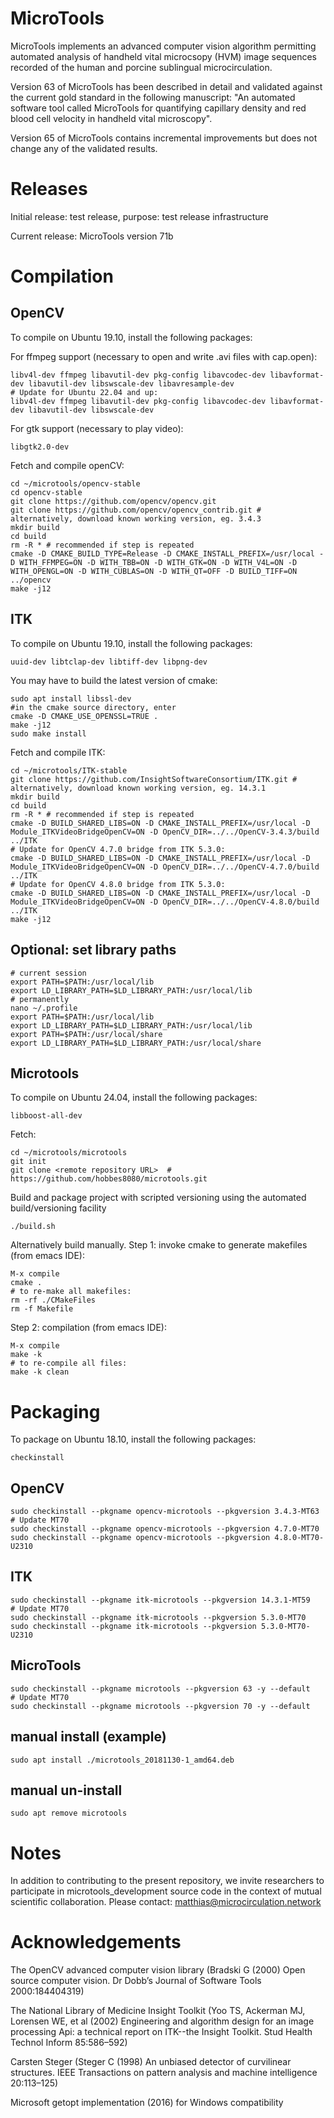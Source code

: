 # MicroTools
MicroTools implements an advanced computer vision algorithm permitting automated analysis of handheld vital microcsopy (HVM) image sequences recorded of the human and porcine sublingual microcirculation.

Version 63 of MicroTools has been described in detail and validated against the current gold standard in the following manuscript: "An automated software tool called MicroTools for quantifying capillary density and red blood cell velocity in handheld vital microscopy".

Version 65 of MicroTools contains incremental improvements but does not change any of the validated results.

# Releases
Initial release: test release, purpose: test release infrastructure

Current release: MicroTools version 71b

# Compilation
## OpenCV
To compile on Ubuntu 19.10, install the following packages:

For ffmpeg support (necessary to open and write .avi files with cap.open):
```
libv4l-dev ffmpeg libavutil-dev pkg-config libavcodec-dev libavformat-dev libavutil-dev libswscale-dev libavresample-dev
# Update for Ubuntu 22.04 and up:
libv4l-dev ffmpeg libavutil-dev pkg-config libavcodec-dev libavformat-dev libavutil-dev libswscale-dev
```

For gtk support (necessary to play video):
```
libgtk2.0-dev
```

Fetch and compile openCV:
```
cd ~/microtools/opencv-stable
cd opencv-stable
git clone https://github.com/opencv/opencv.git
git clone https://github.com/opencv/opencv_contrib.git # alternatively, download known working version, eg. 3.4.3
mkdir build
cd build
rm -R * # recommended if step is repeated
cmake -D CMAKE_BUILD_TYPE=Release -D CMAKE_INSTALL_PREFIX=/usr/local -D WITH_FFMPEG=ON -D WITH_TBB=ON -D WITH_GTK=ON -D WITH_V4L=ON -D WITH_OPENGL=ON -D WITH_CUBLAS=ON -D WITH_QT=OFF -D BUILD_TIFF=ON ../opencv
make -j12
```

## ITK
To compile on Ubuntu 19.10, install the following packages:
```
uuid-dev libtclap-dev libtiff-dev libpng-dev
```

You may have to build the latest version of cmake:
```
sudo apt install libssl-dev
#in the cmake source directory, enter
cmake -D CMAKE_USE_OPENSSL=TRUE .
make -j12
sudo make install
```

Fetch and compile ITK:
```
cd ~/microtools/ITK-stable
git clone https://github.com/InsightSoftwareConsortium/ITK.git # alternatively, download known working version, eg. 14.3.1
mkdir build
cd build
rm -R * # recommended if step is repeated
cmake -D BUILD_SHARED_LIBS=ON -D CMAKE_INSTALL_PREFIX=/usr/local -D Module_ITKVideoBridgeOpenCV=ON -D OpenCV_DIR=../../OpenCV-3.4.3/build ../ITK
# Update for OpenCV 4.7.0 bridge from ITK 5.3.0:
cmake -D BUILD_SHARED_LIBS=ON -D CMAKE_INSTALL_PREFIX=/usr/local -D Module_ITKVideoBridgeOpenCV=ON -D OpenCV_DIR=../../OpenCV-4.7.0/build ../ITK
# Update for OpenCV 4.8.0 bridge from ITK 5.3.0:
cmake -D BUILD_SHARED_LIBS=ON -D CMAKE_INSTALL_PREFIX=/usr/local -D Module_ITKVideoBridgeOpenCV=ON -D OpenCV_DIR=../../OpenCV-4.8.0/build ../ITK
make -j12
```

## Optional: set library paths
```
# current session
export PATH=$PATH:/usr/local/lib
export LD_LIBRARY_PATH=$LD_LIBRARY_PATH:/usr/local/lib
# permanently
nano ~/.profile
export PATH=$PATH:/usr/local/lib
export LD_LIBRARY_PATH=$LD_LIBRARY_PATH:/usr/local/lib
export PATH=$PATH:/usr/local/share
export LD_LIBRARY_PATH=$LD_LIBRARY_PATH:/usr/local/share
```

## Microtools
To compile on Ubuntu 24.04, install the following packages:
```
libboost-all-dev
```

Fetch:
```
cd ~/microtools/microtools
git init
git clone <remote repository URL>  # https://github.com/hobbes8080/microtools.git
```

Build and package project with scripted versioning using the automated build/versioning facility
```
./build.sh
```

Alternatively build manually. Step 1: invoke cmake to generate makefiles (from emacs IDE):
```
M-x compile
cmake .
# to re-make all makefiles:
rm -rf ./CMakeFiles
rm -f Makefile
```

Step 2: compilation (from emacs IDE):
```
M-x compile
make -k
# to re-compile all files:
make -k clean
```

# Packaging
To package on Ubuntu 18.10, install the following packages:
```
checkinstall
```
## OpenCV
```
sudo checkinstall --pkgname opencv-microtools --pkgversion 3.4.3-MT63
# Update MT70
sudo checkinstall --pkgname opencv-microtools --pkgversion 4.7.0-MT70
sudo checkinstall --pkgname opencv-microtools --pkgversion 4.8.0-MT70-U2310
```
## ITK
```
sudo checkinstall --pkgname itk-microtools --pkgversion 14.3.1-MT59
# Update MT70
sudo checkinstall --pkgname itk-microtools --pkgversion 5.3.0-MT70
sudo checkinstall --pkgname itk-microtools --pkgversion 5.3.0-MT70-U2310
```
## MicroTools
```
sudo checkinstall --pkgname microtools --pkgversion 63 -y --default
# Update MT70
sudo checkinstall --pkgname microtools --pkgversion 70 -y --default
```
## manual install (example)
```
sudo apt install ./microtools_20181130-1_amd64.deb
```
## manual un-install
```
sudo apt remove microtools
```

# Notes
In addition to contributing to the present repository, we invite researchers to participate in microtools_development source code in the context of mutual scientific collaboration. Please contact: matthias@microcirculation.network

# Acknowledgements
The OpenCV advanced computer vision library (Bradski G (2000) Open source computer vision. Dr Dobb’s Journal of Software Tools 2000:184404319)

The National Library of Medicine Insight Toolkit (Yoo TS, Ackerman MJ, Lorensen WE, et al (2002) Engineering and algorithm design for an image processing Api: a technical report on ITK--the Insight Toolkit. Stud Health Technol Inform 85:586–592)

Carsten Steger (Steger C (1998) An unbiased detector of curvilinear structures. IEEE Transactions on pattern analysis and machine intelligence 20:113–125)

Microsoft getopt implementation (2016) for Windows compatibility
